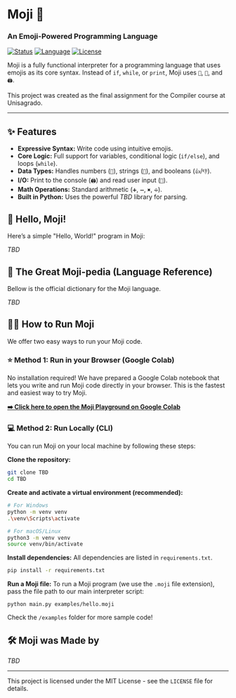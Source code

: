 # Moji 🐻 
### An Emoji-Powered Programming Language

[![Status](https://img.shields.io/badge/status-in_development-yellow.svg)](https://github.com/[Your-Username]/moji-lang) 
[![Language](https://img.shields.io/badge/language-Python-blue.svg)](https://www.python.org/) 
[![License](https://img.shields.io/badge/license-MIT-green.svg)](LICENSE)

Moji is a fully functional interpreter for a programming language that uses emojis as its core syntax. Instead of `if`, `while`, or `print`, Moji uses `🤔`, `🔁`, and `🖨️`. 

This project was created as the final assignment for the Compiler course at Unisagrado.

___

## ✨ Features 

* **Expressive Syntax:** Write code using intuitive emojis. 
* **Core Logic:** Full support for variables, conditional logic (`if/else`), and loops (`while`). 
* **Data Types:** Handles numbers (`🔢`), strings (`🔡`), and booleans (`👍`/`👎`). 
* **I/O:** Print to the console (`🖨️`) and read user input (`🧐`). 
* **Math Operations:** Standard arithmetic (`➕`, `➖`, `✖️`, `➗`). 
* **Built in Python:** Uses the powerful _TBD_ library for parsing.

## 👋 Hello, Moji!

Here’s a simple "Hello, World!" program in Moji:

_TBD_

## 📖 The Great Moji-pedia (Language Reference)

Bellow is the official dictionary for the Moji language.

_TBD_

## 🏃‍♂️ How to Run Moji

We offer two easy ways to run your Moji code.

### ⭐️ Method 1: Run in your Browser (Google Colab)

No installation required! We have prepared a Google Colab notebook that lets you write and run Moji code directly in your browser. This is the fastest and easiest way to try Moji.

**[➡️ Click here to open the Moji Playground on Google Colab](LINKTBD)**

### 💻 Method 2: Run Locally (CLI)

You can run Moji on your local machine by following these steps:

**Clone the repository:**

```bash
git clone TBD
cd TBD
```

**Create and activate a virtual environment (recommended):**

```bash
# For Windows
python -m venv venv
.\venv\Scripts\activate

# For macOS/Linux
python3 -m venv venv
source venv/bin/activate
```

**Install dependencies:** All dependencies are listed in `requirements.txt`.

```bash
pip install -r requirements.txt
```

**Run a Moji file:** To run a Moji program (we use the `.moji` file extension), pass the file path to our main interpreter script:

```
python main.py examples/hello.moji
```

Check the `/examples` folder for more sample code!

## 🛠️ Moji was Made by

_TBD_


___
This project is licensed under the MIT License - see the `LICENSE` file for details.
